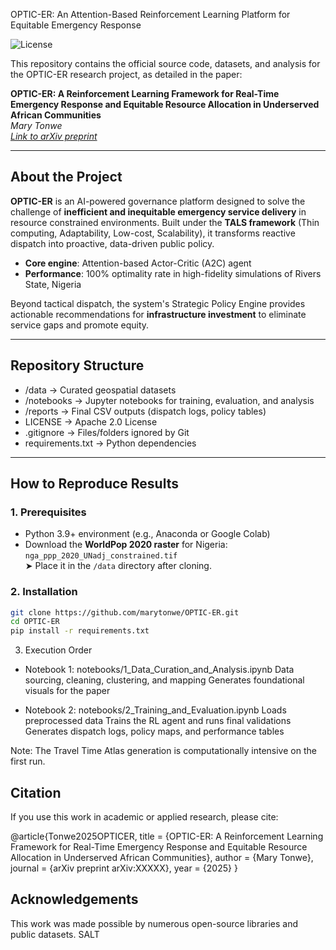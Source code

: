 OPTIC-ER: An Attention-Based Reinforcement Learning Platform for Equitable Emergency Response

![License](https://img.shields.io/badge/License-Apache%202.0-blue.svg)

This repository contains the official source code, datasets, and analysis for the OPTIC-ER research project, as detailed in the paper:

**OPTIC-ER: A Reinforcement Learning Framework for Real-Time Emergency Response and Equitable Resource Allocation in Underserved African Communities**  
*Mary Tonwe*  
[*Link to arXiv preprint*](#)

---

## About the Project

**OPTIC-ER** is an AI-powered governance platform designed to solve the challenge of **inefficient and inequitable emergency service delivery** in resource constrained environments. Built under the **TALS framework** (Thin computing, Adaptability, Low-cost, Scalability), it transforms reactive dispatch into proactive, data-driven public policy.

- **Core engine**: Attention-based Actor-Critic (A2C) agent
- **Performance**: 100% optimality rate in high-fidelity simulations of Rivers State, Nigeria

Beyond tactical dispatch, the system's Strategic Policy Engine provides actionable recommendations for **infrastructure investment** to eliminate service gaps and promote equity.


---

## Repository Structure

- /data → Curated geospatial datasets 
- /notebooks → Jupyter notebooks for training, evaluation, and analysis
- /reports → Final CSV outputs (dispatch logs, policy tables)
- LICENSE → Apache 2.0 License
- .gitignore → Files/folders ignored by Git
- requirements.txt → Python dependencies

---

## How to Reproduce Results

### 1. Prerequisites
- Python 3.9+ environment (e.g., Anaconda or Google Colab)
- Download the **WorldPop 2020 raster** for Nigeria:  
  `nga_ppp_2020_UNadj_constrained.tif`  
  ➤ Place it in the `/data` directory after cloning.

### 2. Installation

```bash
git clone https://github.com/marytonwe/OPTIC-ER.git
cd OPTIC-ER
pip install -r requirements.txt
```

3. Execution Order
- Notebook 1: notebooks/1_Data_Curation_and_Analysis.ipynb
  Data sourcing, cleaning, clustering, and mapping
  Generates foundational visuals for the paper

- Notebook 2: notebooks/2_Training_and_Evaluation.ipynb
  Loads preprocessed data
  Trains the RL agent and runs final validations
  Generates dispatch logs, policy maps, and performance tables

Note: The Travel Time Atlas generation is computationally intensive on the first run.

## Citation
If you use this work in academic or applied research, please cite:

@article{Tonwe2025OPTICER,
  title     = {OPTIC-ER: A Reinforcement Learning Framework for Real-Time Emergency Response and Equitable Resource Allocation in Underserved African Communities},
  author    = {Mary Tonwe},
  journal   = {arXiv preprint arXiv:XXXXX},
  year      = {2025}
}

## Acknowledgements
This work was made possible by numerous open-source libraries and public datasets. SALT